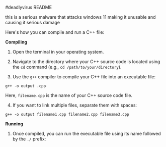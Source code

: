 #deadlyvirus README

this is a serious malware that attacks windows 11 making it unusable and causing it serious damage

Here's how you can compile and run a C++ file:

**Compiling**

1. Open the terminal in your operating system.

2. Navigate to the directory where your C++ source code is located using the `cd` command (e.g., `cd /path/to/your/directory`).

3. Use the `g++` compiler to compile your C++ file into an executable file:
```
g++ -o output .cpp
```
Here, `filename.cpp` is the name of your C++ source code file.

4. If you want to link multiple files, separate them with spaces:
```
g++ -o output filename1.cpp filename2.cpp filename3.cpp
```

**Running**

1. Once compiled, you can run the executable file using its name followed by the `./` prefix:
```

